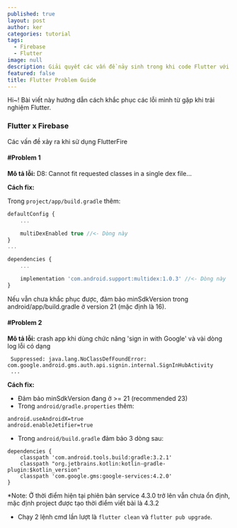 ```yaml
---
published: true
layout: post
author: ker
categories: tutorial
tags:
  - Firebase
  - Flutter
image: null
description: Giải quyết các vấn đề nảy sinh trong khi code Flutter với Firebase
featured: false
title: Flutter Problem Guide
---
```

Hi~! Bài viết này hướng dẫn cách khắc phục các lỗi mình từ gặp khi trải nghiệm Flutter.
### Flutter x Firebase
Các vấn đề xảy ra khi sử dụng FlutterFire
#### #Problem 1
**Mô tả lỗi:** D8: Cannot fit requested classes in a single dex file...

**Cách fix:**

Trong `project/app/build.gradle` thêm:
```javascript
defaultConfig {
    ...

    multiDexEnabled true //<- Dòng này
}
...

dependencies {
    ...

    implementation 'com.android.support:multidex:1.0.3' //<- Dòng này
}
```

Nếu vẫn chưa khắc phục được, đảm bảo minSdkVersion trong android/app/build.gradle ở version 21 (mặc định là 16).

#### #Problem 2
**Mô tả lỗi:** crash app khi dùng chức năng 'sign in with Google' và vài dòng log lỗi có dạng
```
 Suppressed: java.lang.NoClassDefFoundError: com.google.android.gms.auth.api.signin.internal.SignInHubActivity
 ...
```
**Cách fix:**
- Đảm bảo minSdkVersion đang ở >= 21 (recommended 23)
- Trong `android/gradle.properties` thêm:
```
android.useAndroidX=true
android.enableJetifier=true
```
- Trong `android/build.gradle` đảm bảo 3 dòng sau:
```
dependencies {
    classpath 'com.android.tools.build:gradle:3.2.1'
    classpath "org.jetbrains.kotlin:kotlin-gradle-plugin:$kotlin_version"
    classpath 'com.google.gms:google-services:4.2.0'
}
```
*Note: Ở thời điểm hiện tại phiên bản service 4.3.0 trở lên vẫn chưa ổn định, mặc định project được tạo thời điểm viết bài là 4.3.2

- Chạy 2 lệnh cmd lần lượt là `flutter clean` và `flutter pub upgrade`.